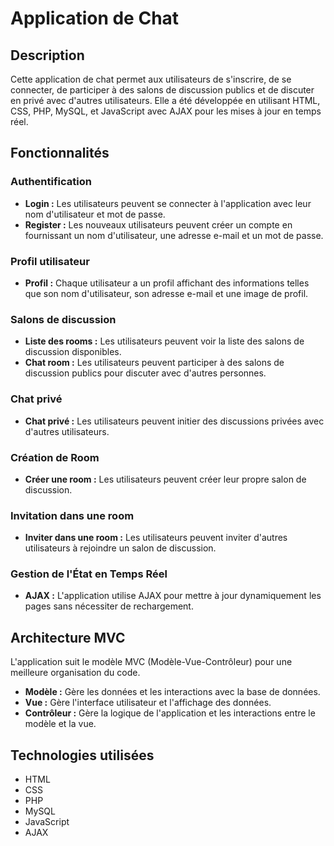 # Application de Chat

## Description
Cette application de chat permet aux utilisateurs de s'inscrire, de se connecter, de participer à des salons de discussion publics et de discuter en privé avec d'autres utilisateurs. Elle a été développée en utilisant HTML, CSS, PHP, MySQL, et JavaScript avec AJAX pour les mises à jour en temps réel.

## Fonctionnalités

### Authentification
- **Login :** Les utilisateurs peuvent se connecter à l'application avec leur nom d'utilisateur et mot de passe.
- **Register :** Les nouveaux utilisateurs peuvent créer un compte en fournissant un nom d'utilisateur, une adresse e-mail et un mot de passe.

### Profil utilisateur
- **Profil :** Chaque utilisateur a un profil affichant des informations telles que son nom d'utilisateur, son adresse e-mail et une image de profil.

### Salons de discussion
- **Liste des rooms :** Les utilisateurs peuvent voir la liste des salons de discussion disponibles.
- **Chat room :** Les utilisateurs peuvent participer à des salons de discussion publics pour discuter avec d'autres personnes.

### Chat privé
- **Chat privé :** Les utilisateurs peuvent initier des discussions privées avec d'autres utilisateurs.

### Création de Room
- **Créer une room :** Les utilisateurs peuvent créer leur propre salon de discussion.

### Invitation dans une room
- **Inviter dans une room :** Les utilisateurs peuvent inviter d'autres utilisateurs à rejoindre un salon de discussion.

### Gestion de l'État en Temps Réel
- **AJAX :** L'application utilise AJAX pour mettre à jour dynamiquement les pages sans nécessiter de rechargement.

## Architecture MVC
L'application suit le modèle MVC (Modèle-Vue-Contrôleur) pour une meilleure organisation du code.

- **Modèle :** Gère les données et les interactions avec la base de données.
- **Vue :** Gère l'interface utilisateur et l'affichage des données.
- **Contrôleur :** Gère la logique de l'application et les interactions entre le modèle et la vue.

## Technologies utilisées
- HTML
- CSS
- PHP
- MySQL
- JavaScript
- AJAX

